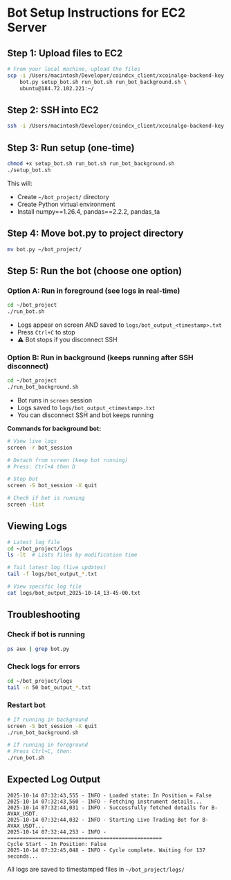 # Bot Setup Instructions for EC2 Server

## Step 1: Upload files to EC2

```bash
# From your local machine, upload the files
scp -i /Users/macintosh/Developer/coindcx_client/xcoinalgo-backend-key.pem \
    bot.py setup_bot.sh run_bot.sh run_bot_background.sh \
    ubuntu@184.72.102.221:~/
```

## Step 2: SSH into EC2

```bash
ssh -i /Users/macintosh/Developer/coindcx_client/xcoinalgo-backend-key.pem ubuntu@184.72.102.221
```

## Step 3: Run setup (one-time)

```bash
chmod +x setup_bot.sh run_bot.sh run_bot_background.sh
./setup_bot.sh
```

This will:
- Create `~/bot_project/` directory
- Create Python virtual environment
- Install numpy==1.26.4, pandas==2.2.2, pandas_ta

## Step 4: Move bot.py to project directory

```bash
mv bot.py ~/bot_project/
```

## Step 5: Run the bot (choose one option)

### Option A: Run in foreground (see logs in real-time)

```bash
cd ~/bot_project
./run_bot.sh
```

- Logs appear on screen AND saved to `logs/bot_output_<timestamp>.txt`
- Press `Ctrl+C` to stop
- ⚠️ Bot stops if you disconnect SSH

### Option B: Run in background (keeps running after SSH disconnect)

```bash
cd ~/bot_project
./run_bot_background.sh
```

- Bot runs in `screen` session
- Logs saved to `logs/bot_output_<timestamp>.txt`
- You can disconnect SSH and bot keeps running

**Commands for background bot:**

```bash
# View live logs
screen -r bot_session

# Detach from screen (keep bot running)
# Press: Ctrl+A then D

# Stop bot
screen -S bot_session -X quit

# Check if bot is running
screen -list
```

## Viewing Logs

```bash
# Latest log file
cd ~/bot_project/logs
ls -lt  # Lists files by modification time

# Tail latest log (live updates)
tail -f logs/bot_output_*.txt

# View specific log file
cat logs/bot_output_2025-10-14_13-45-00.txt
```

## Troubleshooting

### Check if bot is running
```bash
ps aux | grep bot.py
```

### Check logs for errors
```bash
cd ~/bot_project/logs
tail -n 50 bot_output_*.txt
```

### Restart bot
```bash
# If running in background
screen -S bot_session -X quit
./run_bot_background.sh

# If running in foreground
# Press Ctrl+C, then:
./run_bot.sh
```

## Expected Log Output

```
2025-10-14 07:32:43,555 - INFO - Loaded state: In Position = False
2025-10-14 07:32:43,560 - INFO - Fetching instrument details...
2025-10-14 07:32:44,031 - INFO - Successfully fetched details for B-AVAX_USDT.
2025-10-14 07:32:44,032 - INFO - Starting Live Trading Bot for B-AVAX_USDT...
2025-10-14 07:32:44,253 - INFO -
==================================================
Cycle Start - In Position: False
2025-10-14 07:32:45,048 - INFO - Cycle complete. Waiting for 137 seconds...
```

All logs are saved to timestamped files in `~/bot_project/logs/`
